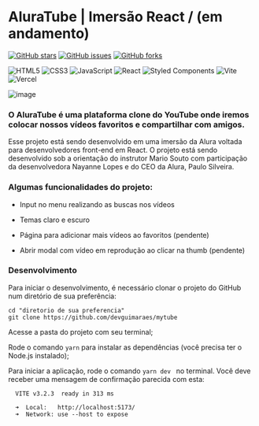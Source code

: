 # AluraTube | Imersão React / (em andamento)

[![GitHub stars](https://img.shields.io/github/stars/devguimaraes/myTube?style=social)](https://github.com/devguimaraes/myTube/stargazers)
[![GitHub issues](https://img.shields.io/github/issues/devguimaraes/myTube?style=social)](https://github.com/devguimaraes/myTube/issues)
[![GitHub forks](https://img.shields.io/github/forks/devguimaraes/myTube?style=social)](https://github.com/devguimaraes/myTube/network)

![HTML5](https://img.shields.io/badge/html5-%23E34F26.svg?style=for-the-badge&logo=html5&logoColor=white)
![CSS3](https://img.shields.io/badge/css3-%231572B6.svg?style=for-the-badge&logo=css3&logoColor=white)
![JavaScript](https://img.shields.io/badge/javascript-%23323330.svg?style=for-the-badge&logo=javascript&logoColor=%23F7DF1E)
![React](https://img.shields.io/badge/react-%2320232a.svg?style=for-the-badge&logo=react&logoColor=%2361DAFB)
![Styled Components](https://img.shields.io/badge/styled--components-DB7093?style=for-the-badge&logo=styled-components&logoColor=white)
![Vite](https://img.shields.io/badge/vite-%23646CFF.svg?style=for-the-badge&logo=vite&logoColor=white)
![Vercel](https://img.shields.io/badge/vercel-%23000000.svg?style=for-the-badge&logo=vercel&logoColor=white)

![image](https://user-images.githubusercontent.com/40476182/201001527-ef8c685b-273a-4681-b411-61d6f0e6ed57.png)

### O AluraTube é uma plataforma clone do YouTube onde iremos colocar nossos vídeos favoritos e compartilhar com amigos.

Esse projeto está sendo desenvolvido em uma imersão da Alura voltada para desenvolvedores front-end em React.
O projeto está sendo desenvolvido sob a orientação do instrutor Mario Souto com participação da desenvolvedora Nayanne Lopes e do CEO da Alura, Paulo Silveira.

### Algumas funcionalidades do projeto:

- Input no menu realizando as buscas nos vídeos

- Temas claro e escuro

- Página para adicionar mais vídeos ao favoritos (pendente)

- Abrir modal com vídeo em reprodução ao clicar na thumb (pendente)

### Desenvolvimento

Para iniciar o desenvolvimento, é necessário clonar o projeto do GitHub num diretório de sua preferência:

```shell
cd "diretorio de sua preferencia"
git clone https://github.com/devguimaraes/mytube
```

Acesse a pasta do projeto com seu terminal;

Rode o comando `yarn` para instalar as dependências (você precisa ter o Node.js instalado);

Para iniciar a aplicação, rode o comando `yarn dev ` no terminal. Você deve receber uma mensagem de confirmação parecida com esta:

```shell
  VITE v3.2.3  ready in 313 ms

  ➜  Local:   http://localhost:5173/
  ➜  Network: use --host to expose
```
